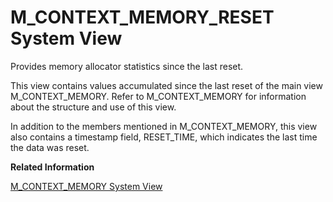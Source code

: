 <!-- loio20ac89e1751910149394c799da04a008 -->

# M\_CONTEXT\_MEMORY\_RESET System View

Provides memory allocator statistics since the last reset.



This view contains values accumulated since the last reset of the main view M\_CONTEXT\_MEMORY. Refer to M\_CONTEXT\_MEMORY for information about the structure and use of this view.

In addition to the members mentioned in M\_CONTEXT\_MEMORY, this view also contains a timestamp field, RESET\_TIME, which indicates the last time the data was reset.

**Related Information**  


[M\_CONTEXT\_MEMORY System View](m-context-memory-system-view-20ac657.md "Provides memory allocator statistics.")


